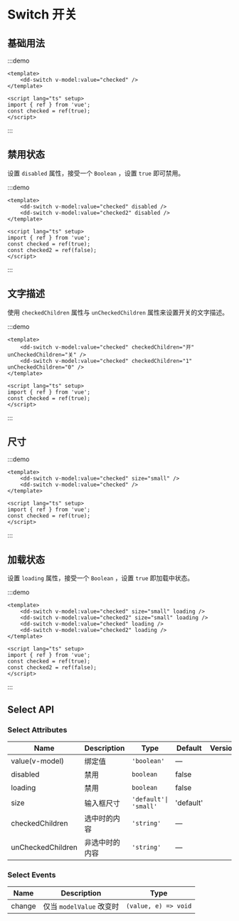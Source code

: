 # Switch 开关

## 基础用法

:::demo

```vue
<template>
	<dd-switch v-model:value="checked" />
</template>

<script lang="ts" setup>
import { ref } from 'vue';
const checked = ref(true);
</script>
```

:::

## 禁用状态

设置 `disabled` 属性，接受一个 `Boolean` ，设置 `true` 即可禁用。

:::demo

```vue
<template>
	<dd-switch v-model:value="checked" disabled />
	<dd-switch v-model:value="checked2" disabled />
</template>

<script lang="ts" setup>
import { ref } from 'vue';
const checked = ref(true);
const checked2 = ref(false);
</script>
```

:::

## 文字描述

使用 `checkedChildren` 属性与 `unCheckedChildren` 属性来设置开关的文字描述。

:::demo

```vue
<template>
	<dd-switch v-model:value="checked" checkedChildren="开" unCheckedChildren="关" />
	<dd-switch v-model:value="checked" checkedChildren="1" unCheckedChildren="0" />
</template>

<script lang="ts" setup>
import { ref } from 'vue';
const checked = ref(true);
</script>
```

:::

## 尺寸

:::demo

```vue
<template>
	<dd-switch v-model:value="checked" size="small" />
	<dd-switch v-model:value="checked" />
</template>

<script lang="ts" setup>
import { ref } from 'vue';
const checked = ref(true);
</script>
```

:::

## 加载状态

设置 `loading` 属性，接受一个 `Boolean` ，设置 `true` 即加载中状态。

:::demo

```vue
<template>
	<dd-switch v-model:value="checked" size="small" loading />
	<dd-switch v-model:value="checked2" size="small" loading />
	<dd-switch v-model:value="checked" loading />
	<dd-switch v-model:value="checked2" loading />
</template>

<script lang="ts" setup>
import { ref } from 'vue';
const checked = ref(true);
const checked2 = ref(false);
</script>
```

:::

## Select API

### Select Attributes

| Name              | Description    | Type                  | Default   | Version |
| ----------------- | -------------- | --------------------- | --------- | ------- |
| value(v-model)    | 绑定值         | `'boolean'`           | —         |
| disabled          | 禁用           | `boolean`             | false     |
| loading           | 禁用           | `boolean`             | false     |
| size              | 输入框尺寸     | `'default'\| 'small'` | 'default' |
| checkedChildren   | 选中时的内容   | `'string'`            | —         |
| unCheckedChildren | 非选中时的内容 | `'string'`            | —         |

### Select Events

| Name   | Description              | Type                 |
| ------ | ------------------------ | -------------------- |
| change | 仅当 `modelValue` 改变时 | `(value, e) => void` |
